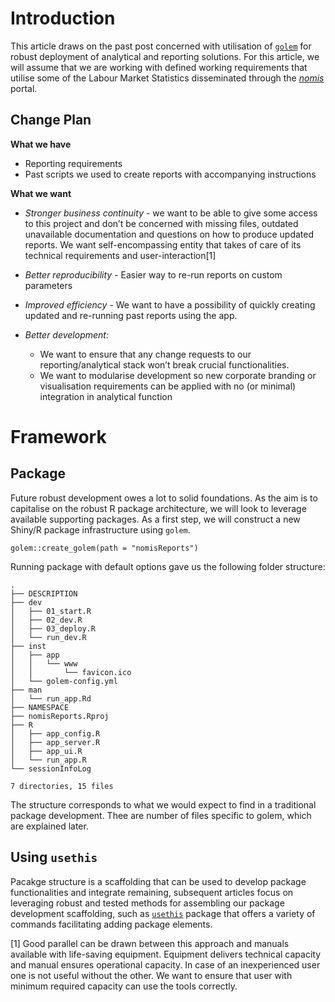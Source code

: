 # Introduction

This article draws on the past post concerned with utilisation of
[`golem`](https://github.com/ThinkR-open/golem) for robust deployment of
analytical and reporting solutions. For this article, we will assume
that we are working with defined working requirements that utilise some
of the Labour Market Statistics disseminated through the
[*nomis*](https://www.nomisweb.co.uk) portal.

## Change Plan

**What we have**

- Reporting requirements
- Past scripts we used to create reports with accompanying instructions

**What we want**

- *Stronger business continuity* - we want to be able to give some
  access to this project and don’t be concerned with missing files,
  outdated unavailable documentation and questions on how to produce
  updated reports. We want self-encompassing entity that takes of care
  of its technical requirements and user-interaction[1]

- *Better reproducibility* - Easier way to re-run reports on custom
  parameters

- *Improved efficiency* - We want to have a possibility of quickly
  creating updated and re-running past reports using the app.

- *Better development:*

  - We want to ensure that any change requests to our
    reporting/analytical stack won’t break crucial functionalities.
  - We want to modularise development so new corporate branding or
    visualisation requirements can be applied with no (or minimal)
    integration in analytical function

# Framework

## Package

Future robust development owes a lot to solid foundations. As the aim is
to capitalise on the robust R package architecture, we will look to
leverage available supporting packages. As a first step, we will
construct a new Shiny/R package infrastructure using `golem`.

    golem::create_golem(path = "nomisReports")

Running package with default options gave us the following folder
structure:

    .
    ├── DESCRIPTION
    ├── dev
    │   ├── 01_start.R
    │   ├── 02_dev.R
    │   ├── 03_deploy.R
    │   └── run_dev.R
    ├── inst
    │   ├── app
    │   │   └── www
    │   │       └── favicon.ico
    │   └── golem-config.yml
    ├── man
    │   └── run_app.Rd
    ├── NAMESPACE
    ├── nomisReports.Rproj
    ├── R
    │   ├── app_config.R
    │   ├── app_server.R
    │   ├── app_ui.R
    │   └── run_app.R
    └── sessionInfoLog

    7 directories, 15 files

The structure corresponds to what we would expect to find in a
traditional package development. Thee are number of files specific to
golem, which are explained later.

## Using `usethis`

Pacakge structure is a scaffolding that can be used to develop package
functionalities and integrate remaining, subsequent articles focus on
leveraging robust and tested methods for assembling our package
development scaffolding, such as [`usethis`](https://usethis.r-lib.org)
package that offers a variety of commands facilitating adding package
elements.

[1] Good parallel can be drawn between this approach and manuals
available with life-saving equipment. Equipment delivers technical
capacity and manual ensures operational capacity. In case of an
inexperienced user one is not useful without the other. We want to
ensure that user with minimum required capacity can use the tools
correctly.
